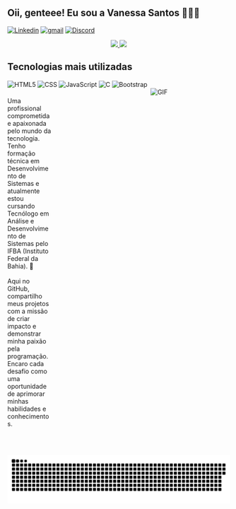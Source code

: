 ## Oii, genteee! Eu sou a Vanessa Santos 🙋🏾‍♀️

[![Linkedin](https://img.shields.io/badge/LinkedIn-0077B5?style=for-the-badge&logo=linkedin&logoColor=white)](https://www.linkedin.com/in/vanessa-santos-22475a302/)
[![gmail](https://img.shields.io/badge/Gmail-D14836?style=for-the-badge&logo=gmail&logoColor=white)](mailto:vanessacsantosdev@gmail.com)
[![Discord](https://img.shields.io/badge/Discord-7289DA?style=for-the-badge&logo=discord&logoColor=white)](https://discord.gg/CqU9433C)


<div align="center">
  <a href="https://github.com/nessa-dev">
    <img height="150em" src="https://github-readme-stats.vercel.app/api?username=nessa-dev&count_private=true&include_all_commits=true&show_icons=true&theme=dracula&hide_border=false&show_owner=true"/>
    <img height="150em" src="https://github-readme-stats.vercel.app/api/top-langs/?username=nessa-dev&theme=dracula&hide_border=false&&layout=compact"/>
  </a>
</div>

## Tecnologias mais utilizadas
<div style="display: inline-block; width: 100%;">
  <img align="center" alt="HTML5" src="https://img.shields.io/badge/HTML5-E34F26?style=for-the-badge&logo=html5&logoColor=white">
  <img align="center" alt="CSS" src="https://img.shields.io/badge/CSS-239120?&style=for-the-badge&logo=css3&logoColor=white">
  <img align="center" alt="JavaScript" src="https://img.shields.io/badge/JavaScript-F7DF1E?style=for-the-badge&logo=javascript&logoColor=black">
  <img align="center" alt="C" src="https://img.shields.io/badge/C-00599C?style=for-the-badge&logo=c&logoColor=white">
  <img align="center" alt="Bootstrap" src="https://img.shields.io/badge/Bootstrap-563D7C?style=for-the-badge&logo=bootstrap&logoColor=white">
</div><br/>

<div style="display: inline-block; width: 100%;">
<img align="right" margin-right: 20px ;height="180" width="180" alt= "GIF" src= "https://i.postimg.cc/52WggwsM/download-1.gif">
</div>
<div style="display: inline-block; width: 100px;"
<p> Uma profissional comprometida e apaixonada pelo mundo da tecnologia. Tenho formação técnica em Desenvolvimento de Sistemas e atualmente estou cursando Tecnólogo em Análise e Desenvolvimento de Sistemas pelo IFBA (Instituto Federal da Bahia). 🧠 <br> 
<br>Aqui no GitHub, compartilho meus projetos com a missão de criar impacto e demonstrar minha paixão pela programação. Encaro cada desafio como uma oportunidade de aprimorar minhas habilidades e conhecimentos.
</p>
</div>
<br><br><br>


<div align="center">

  ![Snake animation](https://github.com/nessa-dev/nessa-dev/blob/output/github-contribution-grid-snake.svg)
  
</div>
